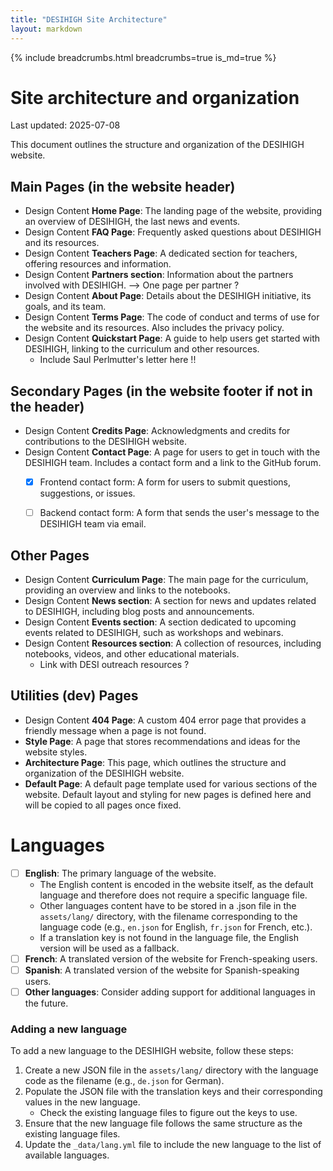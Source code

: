 ```yaml
---
title: "DESIHIGH Site Architecture"
layout: markdown
---
```


{% include breadcrumbs.html breadcrumbs=true is_md=true %}

# Site architecture and organization
<p class="subtitle">Last updated: 2025-07-08</p>

This document outlines the structure and organization of the DESIHIGH website.

## Main Pages (in the website header)

- <span class="tag is-success">Design</span> 
  <span class="tag is-success">Content</span>
  **Home Page**: The landing page of the website, providing an overview of DESIHIGH, the last news and events.
- <span class="tag is-success">Design</span>
  <span class="tag is-danger">Content</span>
  **FAQ Page**: Frequently asked questions about DESIHIGH and its resources.
- <span class="tag is-danger">Design</span>
  <span class="tag is-danger">Content</span>
  **Teachers Page**: A dedicated section for teachers, offering resources and information.
- <span class="tag is-danger">Design</span>
  <span class="tag is-danger">Content</span>
  **Partners section**: Information about the partners involved with DESIHIGH. --> One page per partner ?
- <span class="tag is-danger">Design</span>
  <span class="tag is-danger">Content</span>
  **About Page**: Details about the DESIHIGH initiative, its goals, and its team.
- <span class="tag is-success">Design</span>
  <span class="tag is-danger">Content</span>
  **Terms Page**: The code of conduct and terms of use for the website and its resources. Also includes the privacy policy.
- <span class="tag is-danger">Design</span>
  <span class="tag is-danger">Content</span>
  **Quickstart Page**: A guide to help users get started with DESIHIGH, linking to the curriculum and other resources.
    - Include Saul Perlmutter's letter here !!

## Secondary Pages (in the website footer if not in the header)

- <span class="tag is-danger">Design</span>
  <span class="tag is-danger">Content</span>
  **Credits Page**: Acknowledgments and credits for contributions to the DESIHIGH website.
- <span class="tag is-success">Design</span>
  <span class="tag is-success">Content</span>
  **Contact Page**: A page for users to get in touch with the DESIHIGH team. Includes a contact form and a link to the GitHub forum.
  - [x] Frontend contact form: A form for users to submit questions, suggestions, or issues.
  - [ ] Backend contact form: A form that sends the user's message to the DESIHIGH team via email.


## Other Pages
- <span class="tag is-danger">Design</span>
  <span class="tag is-danger">Content</span>
  **Curriculum Page**: The main page for the curriculum, providing an overview and links to the notebooks.
- <span class="tag is-danger">Design</span>
  <span class="tag is-danger">Content</span>
  **News section**: A section for news and updates related to DESIHIGH, including blog posts and announcements.
- <span class="tag is-danger">Design</span>
  <span class="tag is-danger">Content</span>
  **Events section**: A section dedicated to upcoming events related to DESIHIGH, such as workshops and webinars.
- <span class="tag is-danger">Design</span>
  <span class="tag is-danger">Content</span>
  **Resources section**: A collection of resources, including notebooks, videos, and other educational materials.
    - Link with DESI outreach resources ?

## Utilities (dev) Pages
- <span class="tag is-success">Design</span>
  <span class="tag is-success">Content</span>
  **404 Page**: A custom 404 error page that provides a friendly message when a page is not found.
- **Style Page**: A page that stores recommendations and ideas for the website styles.
- **Architecture Page**: This page, which outlines the structure and organization of the DESIHIGH website.
- **Default Page**: A default page template used for various sections of the website. Default layout and styling for new pages is defined here and will be copied to all pages once fixed.

# Languages
- [ ] **English**: The primary language of the website.
  - The English content is encoded in the website itself, as the default language and therefore does not require a specific language file.
  - Other languages content have to be stored in a .json file in the `assets/lang/` directory, with the filename corresponding to the language code (e.g., `en.json` for English, `fr.json` for French, etc.).
  - If a translation key is not found in the language file, the English version will be used as a fallback.
- [ ] **French**: A translated version of the website for French-speaking users.
- [ ] **Spanish**: A translated version of the website for Spanish-speaking users.
- [ ] **Other languages**: Consider adding support for additional languages in the future.

### Adding a new language
To add a new language to the DESIHIGH website, follow these steps:
1. Create a new JSON file in the `assets/lang/` directory with the language code as the filename (e.g., `de.json` for German).
2. Populate the JSON file with the translation keys and their corresponding values in the new language.
   - Check the existing language files to figure out the keys to use.
3. Ensure that the new language file follows the same structure as the existing language files.
4. Update the `_data/lang.yml` file to include the new language to the list of available languages.